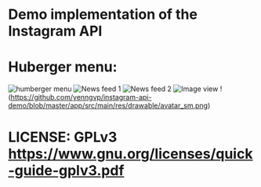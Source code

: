 # Demo implementation of the Instagram API
# Huberger menu:
![humberger menu](https://drive.google.com/file/d/0B3WRHeX6zfctY1ZzOFFjQVRQaDQ/view)
![News feed 1](https://drive.google.com/file/d/0B3WRHeX6zfctUE9HS2dVUC1pclU/view)
![News feed 2](https://drive.google.com/file/d/0B3WRHeX6zfctbUZReGNRTEtRc1k/view)
![Image view](https://drive.google.com/open?id=0B3WRHeX6zfctdDQ4MzRFYUlOUU0)
!(https://github.com/yenngvp/instagram-api-demo/blob/master/app/src/main/res/drawable/avatar_sm.png)
# LICENSE: GPLv3 https://www.gnu.org/licenses/quick-guide-gplv3.pdf

